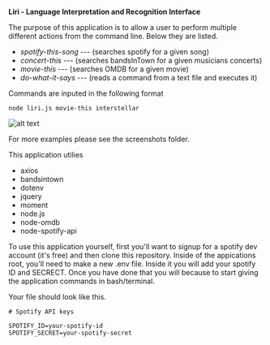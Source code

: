 **Liri - Language Interpretation and Recognition Interface**


The purpose of this application is to allow a user to perform multiple different actions from the command line. Below they are listed.

  * *spotify-this-song*   --- (searches spotify for a given song)
  * *concert-this*        --- (searches bandsInTown for a given musicians concerts)
  * *movie-this*          --- (searches OMDB for a given movie)
  * *do-what-it-says*     --- (reads a command from a text file and executes it)
  
Commands are inputed in the following format 

```node liri.js movie-this interstellar```

![alt text](https://github.com/csvernon/liri-node-app/blob/master/screenshots/movie-this%20Interstellar.png "Example command")

For more examples please see the screenshots folder.


This application utilies 
* axios
* bandsintown
* dotenv
* jquery
* moment
* node.js
* node-omdb
* node-spotify-api

To use this application yourself, first you'll want to signup for a spotify dev account (it's free) and then clone this repository.  Inside of the appications root, you'll need to make a new .env file.  Inside it you will add your spotify ID and SECRECT.  Once you have done that you will because to start giving the application commands in bash/terminal.

Your file should look like this.
```
# Spotify API keys

SPOTIFY_ID=your-spotify-id
SPOTIFY_SECRET=your-spotify-secret
```
